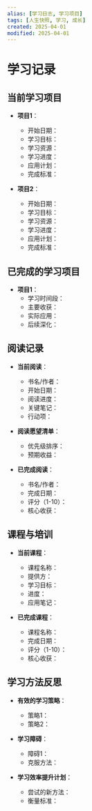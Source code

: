 ```yaml
---
alias: [学习日志, 学习项目]
tags: [人生快照, 学习, 成长]
created: 2025-04-01
modified: 2025-04-01
---
```


# 学习记录

## 当前学习项目
- **项目1**：
  - 开始日期：
  - 学习目标：
  - 学习资源：
  - 学习进度：
  - 应用计划：
  - 完成标准：

- **项目2**：
  - 开始日期：
  - 学习目标：
  - 学习资源：
  - 学习进度：
  - 应用计划：
  - 完成标准：

## 已完成的学习项目
- **项目1**：
  - 学习时间段：
  - 主要收获：
  - 实际应用：
  - 后续深化：

## 阅读记录
- **当前阅读**：
  - 书名/作者：
  - 开始日期：
  - 阅读进度：
  - 关键笔记：
  - 行动项：

- **阅读愿望清单**：
  - 优先级排序：
  - 预期收益：

- **已完成阅读**：
  - 书名/作者：
  - 完成日期：
  - 评分（1-10）：
  - 核心收获：

## 课程与培训
- **当前课程**：
  - 课程名称：
  - 提供方：
  - 学习目标：
  - 进度：
  - 应用笔记：

- **已完成课程**：
  - 课程名称：
  - 完成日期：
  - 评分（1-10）：
  - 核心收获：

## 学习方法反思
- **有效的学习策略**：
  - 策略1：
  - 策略2：

- **学习障碍**：
  - 障碍1：
  - 克服方法：

- **学习效率提升计划**：
  - 尝试的新方法：
  - 衡量标准：